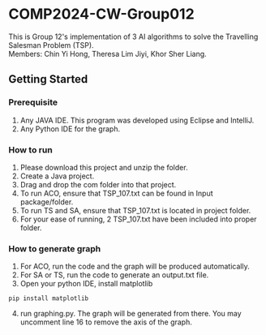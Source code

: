 # COMP2024-CW-Group012
This is Group 12's implementation of 3 AI algorithms to solve the Travelling Salesman Problem (TSP).   
Members: Chin Yi Hong, Theresa Lim Jiyi, Khor Sher Liang.
## Getting Started
### Prerequisite
1. Any JAVA IDE. This program was developed using Eclipse and IntelliJ.
2. Any Python IDE for the graph.
### How to run
1. Please download this project and unzip the folder.
2. Create a Java project.
3. Drag and drop the com folder into that project.
4. To run ACO, ensure that TSP_107.txt can be found in Input package/folder.
5. To run TS and SA, ensure that TSP_107.txt is located in project folder.
6. For your ease of running, 2 TSP_107.txt have been included into proper folder.
### How to generate graph
1. For ACO, run the code and the graph will be produced automatically.
2. For SA or TS, run the code to generate an output.txt file.
3. Open your python IDE, install matplotlib
```
pip install matplotlib
```
4. run graphing.py. The graph will be generated from there. You may uncomment line 16 to remove the axis of the graph.

